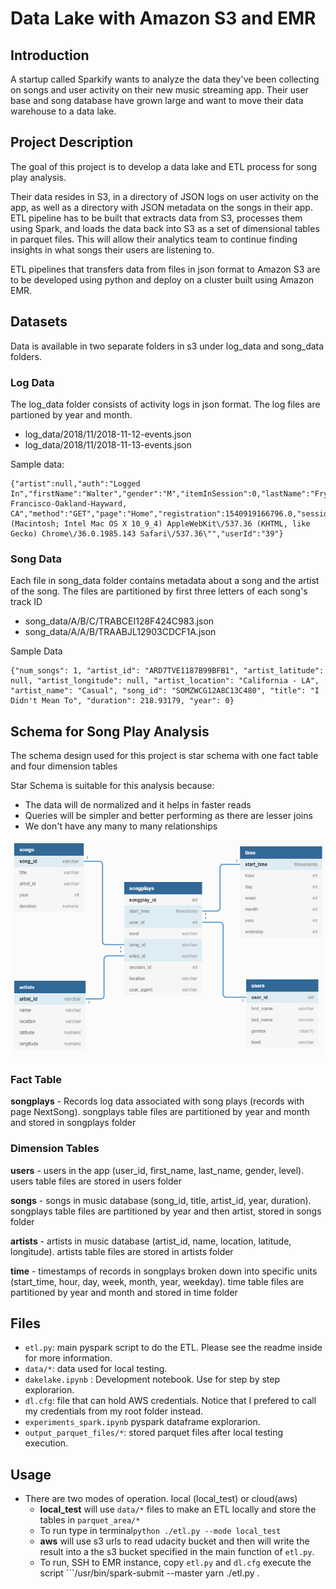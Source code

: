 # Data Lake with Amazon S3 and EMR

## Introduction
A startup called Sparkify wants to analyze the data they've been collecting on songs and user activity on their new music streaming app. Their user base and song database have grown large and want to move their data warehouse to a data lake.

## Project Description

The goal of this project is to develop a data lake and ETL process for song play analysis.

Their data resides in S3, in a directory of JSON logs on user activity on the app, as well as a directory with JSON metadata on the songs in their app. ETL pipeline has to be built that extracts data from S3, processes them using Spark, and loads the data back into S3 as a set of dimensional tables in parquet files. This will allow their analytics team to continue finding insights in what songs their users are listening to.

ETL pipelines that transfers data from files in json format to Amazon S3 are to be developed using python and deploy on a cluster built using Amazon EMR.

## Datasets

Data is available in two separate folders in s3 under log_data and song_data folders.

### Log Data
The log_data folder consists of activity logs in json format. The log files are partioned by year and month.

 - log_data/2018/11/2018-11-12-events.json
 - log_data/2018/11/2018-11-13-events.json

Sample data:

    {"artist":null,"auth":"Logged In","firstName":"Walter","gender":"M","itemInSession":0,"lastName":"Frye","length":null,"level":"free","location":"San Francisco-Oakland-Hayward, CA","method":"GET","page":"Home","registration":1540919166796.0,"sessionId":38,"song":null,"status":200,"ts":1541105830796,"userAgent":"\"Mozilla\/5.0 (Macintosh; Intel Mac OS X 10_9_4) AppleWebKit\/537.36 (KHTML, like Gecko) Chrome\/36.0.1985.143 Safari\/537.36\"","userId":"39"}

### Song Data
Each file in song_data folder contains metadata about a song and the artist of the song. The files are partitioned by first three letters of each song's track ID

- song_data/A/B/C/TRABCEI128F424C983.json
- song_data/A/A/B/TRAABJL12903CDCF1A.json

Sample Data 

    {"num_songs": 1, "artist_id": "ARD7TVE1187B99BFB1", "artist_latitude": null, "artist_longitude": null, "artist_location": "California - LA", "artist_name": "Casual", "song_id": "SOMZWCG12A8C13C480", "title": "I Didn't Mean To", "duration": 218.93179, "year": 0}
 
## Schema for Song Play Analysis

 The schema design used for this project is star schema with one fact table and four dimension tables
 
 Star Schema is suitable for this analysis because:
 - The data will de normalized and it helps in faster reads
 - Queries will be simpler and better performing as there are lesser joins
 - We don't have any many to many relationships

![Sparkify star schema](star_schema.png)

### Fact Table
**songplays** -  Records log data associated with song plays (records with page NextSong). songplays table files are partitioned by year and month and stored in songplays folder

### Dimension Tables
**users** - users in the app (user_id, first_name, last_name, gender, level). users table files are stored in users folder

**songs** - songs in music database (song_id, title, artist_id, year, duration). songplays table files are partitioned by year and then artist, stored in songs folder

**artists** - artists in music database (artist_id, name, location, latitude, longitude). artists table files are stored in artists folder

**time** - timestamps of records in songplays broken down into specific units (start_time, hour, day, week, month, year, weekday). time table files are partitioned by year and month and stored in time folder

 
## Files
+ ```etl.py```: main pyspark script to do the ETL.
Please see the readme inside for more information.
+ ```data/*```: data used for local testing.
+ ```dakelake.ipynb``` : Development notebook. Use for step by step explorarion.
+ ```dl.cfg```: file that can hold AWS credentials. Notice that I prefered to call
my credentials from my root folder instead.
+ ```experiments_spark.ipynb``` pyspark dataframe explorarion.
+ ```output_parquet_files/*```: stored parquet files after local testing execution.

## Usage
+ There are two modes of operation. local (local_test) or cloud(aws)
    + **local_test** will use ```data/*``` files to make an ETL locally and store the
        tables in ```parquet_area/*```
    + To run type in terminal```python ./etl.py --mode local_test```
    + **aws** will use s3 urls to read udacity bucket and then will write the result
    into a the s3 bucket specified in the main function of ```etl.py```.
    + To run, SSH to EMR instance, copy ```etl.py``` and  ```dl.cfg```
     execute the script ```/usr/bin/spark-submit --master yarn ./etl.py .
    
